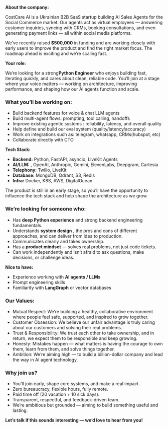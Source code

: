 **About the company:**  
  
CostCare AI is a Ukrainian B2B SaaS startup building AI Sales Agents for the
Social Commerce market. Our agents act as virtual employees — answering
customer inquiries, syncing with CRMs, booking consultations, and even
generating payment links — all within social media platforms.

We’ve recently raised **$500,000** in funding and are working closely with
early users to improve the product and find the right market focus. The
roadmap ahead is exciting and we’re scaling fast.

**Your role:**

We’re looking for a strong**Python Engineer** who enjoys building fast,
iterating quickly, and cares about clean, reliable code. You’ll join at a
stage where your voice matters — working on architecture, improving
performance, and shaping how our AI agents function and scale.

### **What you’ll be working on:**

  * Build backend features for voice & chat LLM agents
  * Build multi-agent flows: prompting, tool calling, handoffs
  * Improve existing agentic systems : reliability, latency, and overall quality
  * Help define and build our eval system (quality/latency/accuracy) 
  * Work on integrations such as: telegram, whatsapp, CRMs(hubspot, etc)
  * Collaborate directly with CTO

**Tech Stack:**

  * **Backend:** Python, FastAPI, asyncio, LiveKit Agents
  * **AI/LLM:** , OpenAI, Anthropic, Gemini, ElevenLabs, Deepgram, Cartesia
  * **Telephony:** Twilio, LiveKit
  * **Database:** MongoDB, Qdrant, S3, Redis
  * **Infra:** Docker, K8S, AWS, DigitalOcean

The product is still in an early stage, so you’ll have the opportunity to
influence the tech stack and help shape the architecture as we grow.

### **We’re looking for someone who:**

  * Has **deep Python experience** and strong backend engineering fundamentals.
  * Understands **system design** , the pros and cons of different approaches, and can deliver from idea to production.
  * Communicates clearly and takes ownership.
  * Has a **product mindset** — solves real problems, not just code tickets.
  * Can work independently and isn’t afraid to ask questions, make decisions, or challenge ideas.

**Nice to have:**

  * Experience working with **AI agents / LLMs**
  * Prompt engineering skills
  * Familiarity with **LangGraph** or vector databases

### **Our Values:**

  * Mutual Respect: We’re building a healthy, collaborative environment where people feel safe, supported, and inspired to grow together.
  * Customer Obsession: We believe our unfair advantage is truly caring about our customers and solving their real problems.
  * Trust & Responsibility: We trust each other to take ownership, and in return, we expect them to be responsible and keep growing.
  * Honesty: Mistakes happen — what matters is having the courage to own them, learn from them, and solve things together.
  * Ambition: We’re aiming high — to build a billion-dollar company and lead the way in AI agent technology.

### **Why join us?**

  * You’ll join early, shape core systems, and make a real impact.
  * Zero bureaucracy, flexible hours, fully remote.
  * Paid time off (20 vacation + 10 sick days).
  * Transparent, respectful, and feedback-driven team.
  * We’re ambitious but grounded — aiming to build something useful and lasting.  
  

**Let’s talk if this sounds interesting — we’d love to hear from you!**